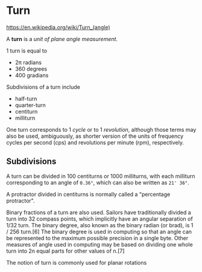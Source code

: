 # Turn

https://en.wikipedia.org/wiki/Turn_(angle)

A **turn** is a *unit of plane angle measurement*.

1 turn is equal to
- 2π radians
- 360 degrees
- 400 gradians

Subdivisions of a turn include
- half-turn
- quarter-turn
- centiturn
- milliturn

One turn corresponds to 1 *cycle* or to 1 *revolution*, although those terms may also be used, ambiguously, as shorter version of the units of frequency cycles per second (cps) and revolutions per minute (rpm), respectively.

## Subdivisions

A turn can be divided in 100 centiturns or 1000 milliturns, with each milliturn corresponding to an angle of `0.36°`, which can also be written as `21' 36"`.

A protractor divided in centiturns is normally called a "percentage protractor".

Binary fractions of a turn are also used. Sailors have traditionally divided a turn into 32 compass points, which implicitly have an angular separation of 1/32 turn. The binary degree, also known as the binary radian (or brad), is 
1
/
256
 turn.[6] The binary degree is used in computing so that an angle can be represented to the maximum possible precision in a single byte. Other measures of angle used in computing may be based on dividing one whole turn into 2n equal parts for other values of n.[7]

The notion of turn is commonly used for planar rotations
